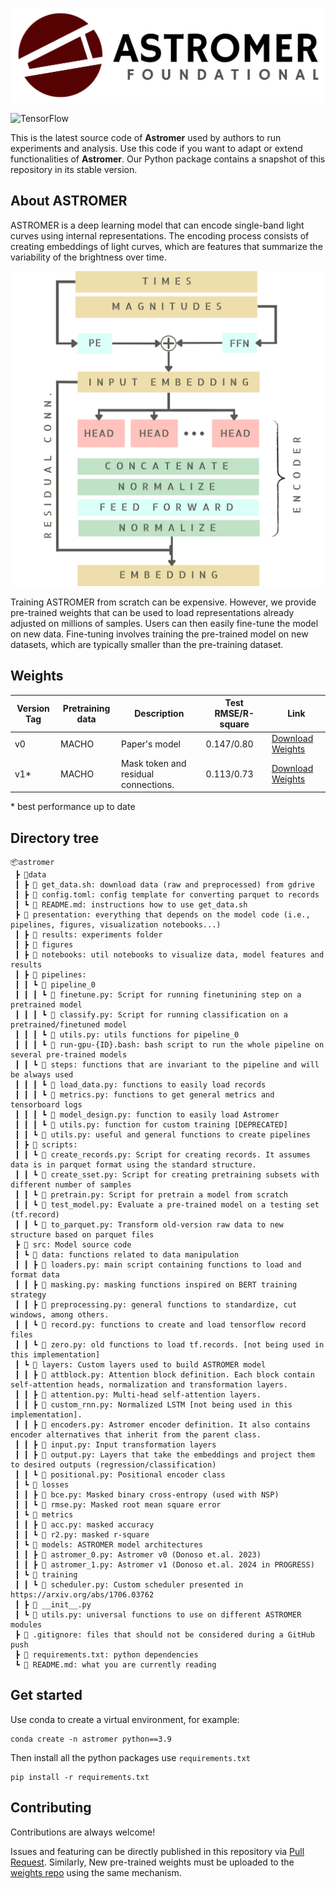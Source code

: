 <p align="center">
    <img src="./presentation/figures/branding/banner.png"> 
</p>

![TensorFlow](https://img.shields.io/badge/TensorFlow-%23FF6F00.svg?style=for-the-badge&logo=TensorFlow&logoColor=white)

This is the latest source code of <b>Astromer</b> used by authors to run experiments and analysis. Use this code if you want to adapt or extend functionalities of <b>Astromer</b>. Our Python package contains a snapshot of this repository in its stable version. 

## About ASTROMER

ASTROMER is a deep learning model that can encode single-band light curves using internal representations. The encoding process consists of creating embeddings of light curves, which are features that summarize the variability of the brightness over time.   
<p align="center">
<img src="./presentation/figures/branding/astromer-arch-trans.png"> 
</p>
Training ASTROMER from scratch can be expensive. However, we provide pre-trained weights that can be used to load representations already adjusted on millions of samples. Users can then easily fine-tune the model on new data. Fine-tuning involves training the pre-trained model on new datasets, which are typically smaller than the pre-training dataset.

## Weights

| Version Tag | Pretraining data | Description | Test RMSE/R-square | Link |
| --- | --- | --- | --- | --- |
| v0 | MACHO | Paper's model | 0.147/0.80 | [Download Weights](https://github.com/astromer-science/weights/raw/main/macho_a0.zip)
| v1*  | MACHO | Mask token and residual connections. | 0.113/0.73 | [Download Weights](https://github.com/astromer-science/weights/raw/main/macho_a1.zip)

\* best performance up to date
## Directory tree
```
📦astromer
 ┣ 📂data
 ┃ ┣ 📜 get_data.sh: download data (raw and preprocessed) from gdrive
 ┃ ┣ 📜 config.toml: config template for converting parquet to records
 ┃ ┗ 📜 README.md: instructions how to use get_data.sh 
 ┣ 📂 presentation: everything that depends on the model code (i.e., pipelines, figures, visualization notebooks...)
 ┃ ┣ 📂 results: experiments folder
 ┃ ┣ 📂 figures
 ┃ ┣ 📂 notebooks: util notebooks to visualize data, model features and results
 ┃ ┣ 📂 pipelines:
 ┃ ┃ ┗ 📂 pipeline_0
 ┃ ┃ ┃ ┗ 📜 finetune.py: Script for running finetunining step on a pretrained model
 ┃ ┃ ┃ ┗ 📜 classify.py: Script for running classification on a pretrained/finetuned model
 ┃ ┃ ┃ ┗ 📜 utils.py: utils functions for pipeline_0
 ┃ ┃ ┃ ┗ 📜 run-gpu-{ID}.bash: bash script to run the whole pipeline on several pre-trained models
 ┃ ┃ ┗ 📂 steps: functions that are invariant to the pipeline and will be always used 
 ┃ ┃ ┃ ┗ 📜 load_data.py: functions to easily load records
 ┃ ┃ ┃ ┗ 📜 metrics.py: functions to get general metrics and tensorboard logs 
 ┃ ┃ ┃ ┗ 📜 model_design.py: function to easily load Astromer
 ┃ ┃ ┃ ┗ 📜 utils.py: function for custom training [DEPRECATED]
 ┃ ┃ ┗ 📜 utils.py: useful and general functions to create pipelines
 ┃ ┣ 📂 scripts:
 ┃ ┃ ┗ 📜 create_records.py: Script for creating records. It assumes data is in parquet format using the standard structure.
 ┃ ┃ ┗ 📜 create_sset.py: Script for creating pretraining subsets with different number of samples  
 ┃ ┃ ┗ 📜 pretrain.py: Script for pretrain a model from scratch
 ┃ ┃ ┗ 📜 test_model.py: Evaluate a pre-trained model on a testing set (tf.record)
 ┃ ┃ ┗ 📜 to_parquet.py: Transform old-version raw data to new structure based on parquet files
 ┣ 📂 src: Model source code
 ┃ ┗ 📂 data: functions related to data manipulation
 ┃ ┃ ┣ 📜 loaders.py: main script containing functions to load and format data
 ┃ ┃ ┣ 📜 masking.py: masking functions inspired on BERT training strategy
 ┃ ┃ ┣ 📜 preprocessing.py: general functions to standardize, cut windows, among others.
 ┃ ┃ ┗ 📜 record.py: functions to create and load tensorflow record files
 ┃ ┃ ┗ 📜 zero.py: old functions to load tf.records. [not being used in this implementation]
 ┃ ┗ 📂 layers: Custom layers used to build ASTROMER model
 ┃ ┃ ┣ 📜 attblock.py: Attention block definition. Each block contain self-attention heads, normalization and transformation layers.
 ┃ ┃ ┣ 📜 attention.py: Multi-head self-attention layers.
 ┃ ┃ ┣ 📜 custom_rnn.py: Normalized LSTM [not being used in this implementation].
 ┃ ┃ ┣ 📜 encoders.py: Astromer encoder definition. It also contains encoder alternatives that inherit from the parent class.
 ┃ ┃ ┣ 📜 input.py: Input transformation layers
 ┃ ┃ ┣ 📜 output.py: Layers that take the embeddings and project them to desired outputs (regression/classification)
 ┃ ┃ ┗ 📜 positional.py: Positional encoder class
 ┃ ┗ 📂 losses
 ┃ ┃ ┣ 📜 bce.py: Masked binary cross-entropy (used with NSP)
 ┃ ┃ ┗ 📜 rmse.py: Masked root mean square error
 ┃ ┗ 📂 metrics
 ┃ ┃ ┣ 📜 acc.py: masked accuracy
 ┃ ┃ ┗ 📜 r2.py: masked r-square
 ┃ ┗ 📂 models: ASTROMER model architectures
 ┃ ┃ ┣ 📜 astromer_0.py: Astromer v0 (Donoso et.al. 2023)
 ┃ ┃ ┣ 📜 astromer_1.py: Astromer v1 (Donoso et.al. 2024 in PROGRESS)
 ┃ ┗ 📂 training
 ┃ ┃ ┗ 📜 scheduler.py: Custom scheduler presented in https://arxiv.org/abs/1706.03762
 ┃ ┣ 📜 __init__.py
 ┃ ┗ 📜 utils.py: universal functions to use on different ASTROMER modules
 ┣ 📜 .gitignore: files that should not be considered during a GitHub push
 ┣ 📜 requirements.txt: python dependencies
 ┗ 📜 README.md: what you are currently reading
 ```
## Get started

Use conda to create a virtual environment, for example:
```
conda create -n astromer python==3.9
```
Then install all the python packages use `requirements.txt`
```
pip install -r requirements.txt
```


## Contributing

Contributions are always welcome!

Issues and featuring can be directly published in this repository
via [Pull Request](https://docs.github.com/en/pull-requests/collaborating-with-pull-requests/proposing-changes-to-your-work-with-pull-requests/about-pull-requests). 
Similarly, New pre-trained weights must be uploaded to the [weights repo](https://github.com/astromer-science/weights) using the same mechanism.
